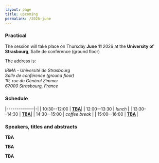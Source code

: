 ```yaml
---
layout: page
title: upcoming
permalink: /2026-june
---
```


### Practical

The session will take place on Thursday **June 11** 2026 at the **University of Strasbourg**, 
Salle de conférence (ground floor)

The address is:
<address>
IRMA - Université de Strasbourg<br>
Salle de conférence (ground floor)<br>
10, rue du Général Zimmer<br>
67000 Strasbourg, France<br>
</address>


### Schedule

|--------------|-|
| 10:30--12:00 | [**TBA**](#1)|
| 12:00--13:30 | _lunch_ |
| 13:30--14:30 | [**TBA**](#2)|
| 14:30--15:00 | _coffee break_ |
| 15:00--16:00 | [**TBA**](#3) |





### Speakers, titles and abstracts

**TBA**
<a name="1"></a>



**TBA**
<a name="2"></a>




**TBA**
<a name="3"></a>



